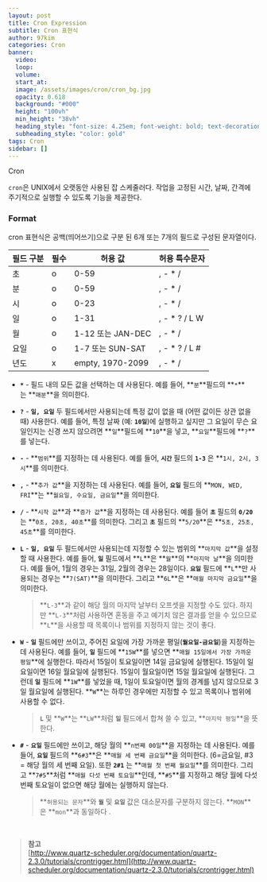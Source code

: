 ```yaml
---
layout: post
title: Cron Expression
subtitle: Cron 표현식
author: 97kim
categories: Cron
banner:
  video:
  loop:
  volume:
  start_at:
  image: /assets/images/cron/cron_bg.jpg
  opacity: 0.618
  background: "#000"
  height: "100vh"
  min_height: "38vh"
  heading_style: "font-size: 4.25em; font-weight: bold; text-decoration: underline"
  subheading_style: "color: gold"
tags: Cron
sidebar: []
---
```


Cron

`cron`은 UNIX에서 오랫동안 사용된 잡 스케줄러다. 작업을 고정된 시간, 날짜, 간격에 주기적으로 실행할 수 있도록 기능을 제공한다.

### Format

cron 표현식은 공백(띄어쓰기)으로 구분 된 6개 또는 7개의 필드로 구성된 문자열이다.

| 필드 구분 | 필수  | 허용 값 | 허용 특수문자 |
| --- | --- | --- | --- |
| 초   | o   | 0-59 | , - * / |
| 분   | o   | 0-59 | , - * / |
| 시   | o   | 0-23 | , - * / |
| 일   | o   | 1-31 | , - * ? / L W |
| 월   | o   | 1-12 또는 JAN-DEC | , - * / |
| 요일  | o   | 1-7 또는 SUN-SAT | , - * ? / L # |
| 년도  | x   | empty, 1970-2099 | , - * / |

- **`*`** - 필드 내의 모든 값을 선택하는 데 사용된다. 예를 들어, **`분`**필드의 **`*`**는 **`매분`**을 의미한다.
  
- **`?`** - **`일, 요일`** 두 필드에서만 사용되는데 특정 값이 없을 때 (어떤 값이든 상관 없을 때) 사용한다. 예를 들어, 특정 날짜 (예: **`10일`**)에 실행하고 싶지만 그 요일이 무슨 요일인지는 신경 쓰지 않으려면 **`일`**필드에 **`10`**을 넣고, **`요일`**필드에 **`?`**를 넣는다.
  
- **`-`** - **`범위`**를 지정하는 데 사용된다. 예를 들어, **`시간`** 필드의 **`1-3`** 은 **`1시, 2시, 3시`**를 의미한다.
  
- **`,`** - **`추가 값`**을 지정하는 데 사용된다. 예를 들어, **`요일`** 필드의 **`MON, WED, FRI`**는 **`월요일, 수요일, 금요일`**을 의미한다.
  
- **`/`** - **`시작 값`**과 **`증가 값`**을 지정하는 데 사용된다. 예를 들어 **`초`** 필드의 **`0/20`** 는 **`0초, 20초, 40초`**를 의미한다. 그리고 **`초`** 필드의 **`5/20`**은 **`5초, 25초, 45초`**를 의미한다.
  
- **`L`** - **`일, 요일`** 두 필드에서만 사용되는데 지정할 수 있는 범위의 **`마지막 값`**을 설정할 때 사용한다. 예를 들어, **`일`** 필드에서 **`L`**은 **`월`**의 **`마지막 날`**을 의미한다. 예를 들어, 1월의 경우는 31일, 2월의 경우는 28일이다. **`요일`** 필드에 **`L`**만 사용되는 경우는 **`7(SAT)`**을 의미한다. 그리고 **`6L`**은 **`매월 마지막 금요일`**을 의미한다.
  
  > **`L-3`**과 같이 해당 월의 마지막 날부터 오프셋을 지정할 수도 있다. 하지만 **`L-3`**처럼 사용하면 혼동을 주고 예기치 않은 결과를 얻을 수 있으므로 **`L`**을 사용할 때 목록이나 범위를 지정하지 않는 것이 좋다.
  
- **`W`** - **`일`** 필드에만 쓰이고, 주어진 요일에 가장 가까운 평일(**`월요일-금요일`**)을 지정하는 데 사용된다. 예를 들어, **`일`** 필드에 **`15W`**를 넣으면 **`매월 15일에서 가장 가까운 평일`**에 실행한다. 따라서 15일이 토요일이면 14일 금요일에 실행된다. 15일이 일요일이면 16일 월요일에 실행된다. 15일이 월요일이면 15일 월요일에 실행된다. 그런데 **`일`** 필드에 **`1W`**를 넣었을 때, 1일이 토요일이면 월의 경계를 넘지 않으므로 3일 월요일에 실행된다. **`W`**는 하루인 경우에만 지정할 수 있고 목록이나 범위에 사용할 수 없다.
  
  > **`L`** 및 **`W`**는 **`LW`**처럼 **`일`** 필드에서 합쳐 쓸 수 있고, **`마지막 평일`**을 뜻한다.
  

- **`#`** - **`요일`** 필드에만 쓰이고, 해당 월의 **`n번째 00일`**을 지정하는 데 사용된다. 예를 들어, **`요일`** 필드의 **`6#3`**은 **`매월 세 번째 금요일`**을 의미한다. (6=금요일, #3 = 해당 월의 세 번째 요일). 또한 **`2#1`** 는 **`매월 첫 번째 월요일`**를 의미한다. 그리고 **`7#5`**처럼 **`매월 다섯 번째 토요일`**인데, **`#5`**를 지정하고 해당 월에 다섯 번째 토요일이 없으면 해당 월에는 실행하지 않는다.

  > **`허용되는 문자`**와 **`월`** 및 **`요일`** 값은 대소문자를 구분하지 않는다. **`MON`**은 **`mon`**과 동일하다 .

<br>

> **참고**  
[http://www.quartz-scheduler.org/documentation/quartz-2.3.0/tutorials/crontrigger.html](http://www.quartz-scheduler.org/documentation/quartz-2.3.0/tutorials/crontrigger.html)